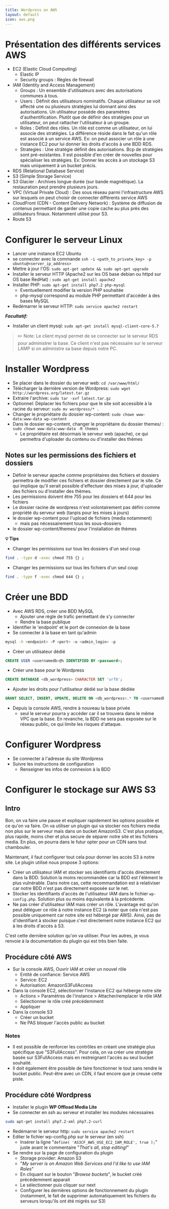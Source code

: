 ```yaml
---
title: Wordpress on AWS
layout: default
icon: aws.png
---
```

# Présentation des différents services AWS
* EC2 (Elastic Cloud Computing)
  * Elastic IP
  * Security groups : Règles de firewall
* IAM (Identity and Access Management)
  * Groups : Un ensemble d'utilisateurs avec des autorisations communes à tous.
  * Users : Définit des utilisateurs nominatifs. Chaque utilisateur se voit affecté une ou plusieurs stratégies lui donnant ainsi des autorisations. Un utilisateur possède des paramètres d'authentification. Plutôt que de définir des stratégies pour un utilisateur, on peut rattacher l'utilisateur à un groupe.
  * Roles : Définit des rôles. Un rôle est comme un utilisateur, on lui associe des stratégies. La différence réside dans le fait qu'un rôle est associé à un service AWS. Ex: on peut associer un rôle à une instance EC2 pour lui donner les droits d'accès à une BDD RDS.
  * Strategies : Une stratégie définit des autorisations. Bcp de stratégies sont pré-existantes. Il est possible d'en créer de nouvelles pour spécialiser les stratégies. Ex: Donner les accès à un stockage S3 mais uniquement à un bucket précis.
* RDS (Relational Database Service)
* S3 (Simple Storage Service)
* S3 Glacier : Archives longue durée (sur bande magnétique). La restauration peut prendre plusieurs jours.
* VPC (Virtual Private Cloud) : Des sous réseau parmi l'infrastructure AWS sur lesquels on peut choisir de connecter différents service AWS
* CloudFront (CDN - Content Delivery Network) : Système de diffusion de contenus permettant de garder une copie cache au plus près des utilisateurs finaux. Notamment utilisé pour S3.
* Route 53


# Configurer le serveur Linux
* Lancer une instance EC2 Ubuntu
* se connecter avec la commande `ssh -i <path_to_private_key> -p ubuntu@<server_ip_address>`
* Mettre à jour l'OS: `sudo apt-get update && sudo apt-get upgrade`
* Installer le serveur HTTP (Apache2 sur les OS base debian ou httpd sur OS base RedHat) : `sudo apt-get install apache2`
* Installer PHP: `sudo apt-get install php7.2 php-mysql`
  * Eventuellement modifier la version PHP souhaitée
  * php-mysql correspond au module PHP permettant d'accéder à des bases MySQL
* Redémarrer le serveur HTTP: `sudo service apache2 restart`

***Facultatif:***
* Installer un client mysql: `sudo apt-get install mysql-client-core-5.7`

> ✏️ Note: Le client mysql permet de se connecter sur le serveur RDS pour administrer la base. Ce client n'est pas nécessaire sur le serveur LAMP si on administre sa base depuis notre PC.


#  Installer Wordpress
* Se placer dans le dossier du serveur web: `cd /var/www/html/`
* Télécharger la dernière version de Wordpress: `sudo wget http://wordpress.org/latest.tar.gz`
* Extraire l'archive: `sudo tar -xvf latest.tar.gz`
* Optionnel: Déplacer les fichiers pour que le site soit accessible à la racine du serveur: `sudo mv wordpress/* .`
* Changer le propriétaire du dossier wp-content: `sudo chown www-data:www-data wp-content`
* Dans le dossier wp-content, changer le propriétaire du dossier themes/ : `sudo chown www-data:www-data -R themes`
  * Le propriétaire est désormais le serveur web (apache), ce qui permettra d'uploader du contenu ou d'installer des thèmes

## Notes sur les permissions des fichiers et dossiers
* Définir le serveur apache comme propriétaires des fichiers et dossiers permettra de modifier ces fichiers et dossier directement par le site. Ce qui implique qu'il serait possible d'effectuer des mises à jour, d'uploader des fichiers ou d'installer des thèmes.
* Les permissions doivent être 755 pour les dossiers et 644 pour les fichiers
* Le dossier racine de wordpress n'est volontairement pas défini comme propriété du serveur web (tanpis pour les mises à jours)
* le dossier wp-content pour l'upload de fichiers (media notamment)
  * mais pas nécessairement tous les sous-dossiers
* le dossier wp-content/themes/ pour l'installation de thèmes

**💡 Tips**
* Changer les permissions sur tous les dossiers d'un seul coup
```sh
find . -type d -exec chmod 755 {} ;
```
* Changer les permissions sur tous les fichiers d'un seul coup
```sh
find . -type f -exec chmod 644 {} ;
```


# Créer une BDD
* Avec AWS RDS, créer une BDD MySQL
  * Ajouter une règle de trafic permettant de s'y connecter
  * Rendre la base publique
* Identifier le 'endpoint' et le port de connexion de la base
* Se connecter à la base en tant qu'admin
```sh
mysql -h <endpoint> -P <port> -u <admin_login> -p
```
* Créer un utilisateur dédié
```sql
CREATE USER <usernamedb>@% IDENTIFIED BY <password>;
```
* Créer une base pour le Wordpress
```sql
CREATE DATABASE <db_wordpress> CHARACTER SET 'urf8';
```
* Ajouter les droits pour l'utilisateur dédié sur la base dédiée
```sql
GRANT SELECT, INSERT, UPDATE, DELETE ON <db_wordpress>.* TO <usernamedb>@%;
```
* Depuis la console AWS, rendre à nouveau la base privée
  * seul le serveur pourra y accéder car il se trouvera dans le même VPC que la base. En revanche, la BDD ne sera pas exposée sur le réseau public, ce qui limite les risques d'attaque.

# Configurer Wordpress
* Se connecter à l'adresse du site Wordpress
* Suivre les instructions de configuration
  * Renseigner les infos de connexion à la BDD


# Configurer le stockage sur AWS S3
## Intro

Bon, on va faire une pause et expliquer rapidement les options possible et ce qu'on va faire.
On va utiliser un plugin qui va stocker nos fichiers media non plus sur le serveur mais dans un bucket AmazonS3. C'est plus pratique, plus rapide, moins cher et plus secure de séparer notre site et les fichiers media. En plus, on pourra dans le futur opter pour un CDN sans tout chambouler.

Maintenant, il faut configurer tout cela pour donner les accès S3 à notre site.
Le plugin utilisé nous propose 3 options:
* Créer un utilisateur IAM et stocker ses identifiants d'accès directement dans la BDD. Solution la moins recommandée car la BDD est l'élément le plus vulnérable. Dans notre cas, cette recommandation est à relativiser car notre BDD n'est pas directement exposée sur le net.
* Stocker les identifiants d'accès de l'utilisateur IAM dans le fichier `wp-config.php`. Solution plus ou moins équivalente à la précédente.
* Ne pas créer d'utilisateur IAM mais créer un rôle. L'avantage est qu'on peut déléguer ce rôle à notre instance EC2 (à noter que cela n'est pas possible uniquement car notre site est hébergé par AWS). Ainsi, pas de d'identifiant à stocker puisque c'est directement notre instance EC2 qui à les droits d'accès à S3.

C'est cette dernière solution qu'on va utiliser. Pour les autres, je vous renvoie à la documentation du plugin qui est très bien faite.


## Procédure côté AWS
* Sur la console AWS, Ouvrir IAM et créer un nouvel rôle
  * Entité de confiance: Service AWS
  * Service: EC2
  * Autorisation: AmazonS3FullAccess
* Dans la console EC2, sélectionner l'instance EC2 qui héberge notre site
  * Actions > Paramètres de l'instance > Attacher/remplacer le rôle IAM
  * Sélectionner le rôle créé précédemment
  * Appliquer
* Dans la console S3
  * Créer un bucket
  * Ne PAS bloquer l'accès public au bucket


### Notes
* Il est possible de renforcer les contrôles en créant une stratégie plus spécifique que "S3FullAccess". Pour cela, on va créer une stratégie basée sur S3FullAccess mais en restreignant l'accès au seul bucket souhaité.
* Il doit également être possible de faire fonctionner le tout sans rendre le bucket public. Peut-être avec un CDN, il faut encore que je creuse cette piste.


## Procédure côté Wordpress
* Installer le plugin **WP Offload Media Lite**
* Se connecter en ssh au serveur et installer les modules nécessaires
```sh
sudo apt-get install php7.2-xml php7.2-curl
```
* Redémarrer le serveur http: `sudo service apache2 restart`
* Editer le fichier wp-config.php sur le serveur (en ssh)
  * Insérer la ligne "`define( 'AS3CF_AWS_USE_EC2_IAM_ROLE', true );`" juste avant le commentaire "*That's all, stop editing!*"
* Se rendre sur la page de configuration du plugin
  * Storage provider: Amazon S3
  * "*My server is on Amazon Web Services and I'd like to use IAM Roles*"
  * En cliquant sur le bouton "*Browse buckets*", le bucket créé précédemment apparait
  * Le sélectionner puis cliquer sur next
  * Configurer les dernières options de fonctionnement du plugin (notamment, le fait de supprimer automatiquement les fichiers du serveurs lorsqu'ils ont été migrés sur S3)

